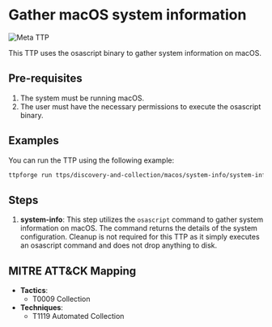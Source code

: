 # Gather macOS system information

![Meta TTP](https://img.shields.io/badge/Meta_TTP-blue)

This TTP uses the osascript binary to gather system information on macOS.

## Pre-requisites

1. The system must be running macOS.
1. The user must have the necessary permissions to execute the osascript binary.

## Examples

You can run the TTP using the following example:

```bash
ttpforge run ttps/discovery-and-collection/macos/system-info/system-info.yaml
```

## Steps

1. **system-info**: This step utilizes the `osascript` command to gather system
   information on macOS. The command returns the details of the system
   configuration. Cleanup is not required for this TTP as it simply executes an
   osascript command and does not drop anything to disk.

## MITRE ATT&CK Mapping

- **Tactics**:
  - T0009 Collection
- **Techniques**:
  - T1119 Automated Collection
